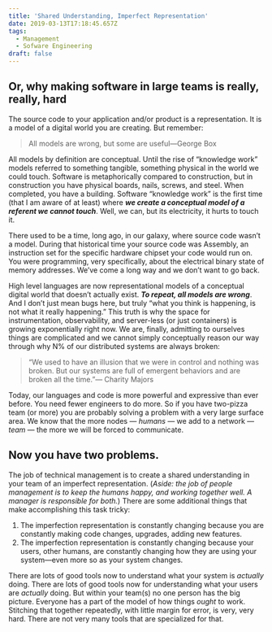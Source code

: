 ```yaml
---
title: 'Shared Understanding, Imperfect Representation'
date: 2019-03-13T17:18:45.657Z
tags:
  - Management
  - Sofware Engineering
draft: false
---
```

## Or, why making software in large teams is really, really, hard

The source code to your application and/or product is a representation. It is a model of a digital world you are creating. But remember:

> All models are wrong, but some are useful—George Box

All models by definition are conceptual. Until the rise of “knowledge work” models referred to something tangible, something physical in the world we could touch. Software is metaphorically compared to construction, but in construction you have physical boards, nails, screws, and steel. When completed, you have a building. Software “knowledge work” is the first time (that I am aware of at least) where _**we create a conceptual model of a referent we cannot touch**_. Well, we can, but its electricity, it hurts to touch it.

There used to be a time, long ago, in our galaxy, where source code wasn’t a model. During that historical time your source code was Assembly, an instruction set for the specific hardware chipset your code would run on. You were programming, very specifically, about the electrical binary state of memory addresses. We’ve come a long way and we don’t want to go back.

High level languages are now representational models of a conceptual digital world that doesn’t actually exist. _**To repeat, all models are wrong**_. And I don’t just mean bugs here, but truly “what you think is happening, is not what it really happening.” This truth is why the space for instrumentation, observability, and server-less (or just containers) is growing exponentially right now. We are, finally, admitting to ourselves things are complicated and we cannot simply conceptually reason our way through why N% of our distributed systems are always broken:

> “We used to have an illusion that we were in control and nothing was broken. But our systems are full of emergent behaviors and are broken all the time.”— Charity Majors

Today, our languages and code is more powerful and expressive than ever before. You need fewer engineers to do more. So if you have two-pizza team (or more) you are probably solving a problem with a very large surface area. We know that the more nodes — _humans_ — we add to a network — _team_ — the more we will be forced to communicate.

## Now you have two problems.

The job of technical management is to create a shared understanding in your team of an imperfect representation. (_Aside: the job of people management is to keep the humans happy, and working together well. A manager is responsible for both._) There are some additional things that make accomplishing this task tricky:

1. The imperfection representation is constantly changing because you are constantly making code changes, upgrades, adding new features.
2. The imperfection representation is constantly changing because your users, other humans, are constantly changing how they are using your system—even more so as your system changes.

There are lots of good tools now to understand what your system is _actually_ doing. There are lots of good tools now for understanding what your users are _actually_ doing. But within your team(s) no one person has the big picture. Everyone has a part of the model of how things _ought_ to work. Stitching that together repeatedly, with little margin for error, is very, very hard. There are not very many tools that are specialized for that.
